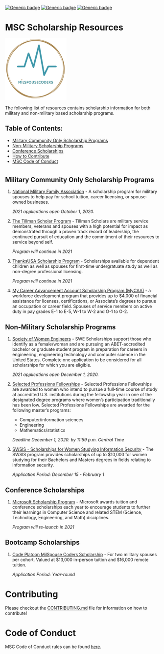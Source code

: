 [![Generic badge](https://img.shields.io/badge/MilSpouseCoders-Beginner-teal.svg)](https://shields.io/)
[![Generic badge](https://img.shields.io/badge/MilSpouseCoders-Scholarships-green.svg)](https://shields.io/)
[![Generic badge](https://img.shields.io/badge/PRs-Welcome-green.svg)](https://shields.io/)

# MSC Scholarship Resources

<img style="left" src="assets/msc-Logo6inx6inText-TransparentBg.png" width="200" />

The following list of resources contains scholarship information for both military and non-military based scholarship programs.

## Table of Contents:

-   [Military Community Only Scholarship Programs](#military-community-only-scholarship-programs)
-   [Non-Military Scholarship Programs](#non-military-scholarship-programs)
-   [Conference Scholarships](#conference-scholarships)
-   [How to Contribute](#contributing)
-   [MSC Code of Conduct](#code-of-conduct)

#

## Military Community Only Scholarship Programs

1. [National Military Family Association](https://www.militaryfamily.org/programs/spouses-scholarships/) - A scholarship program for military spouses to help pay for school tuition, career licensing, or spouse-owned busineses.

    _2021 applications open October 1, 2020._

2. [The Tillman Scholar Program](https://pattillmanfoundation.org/apply-to-be-a-scholar/) - Tillman Scholars are military service members, veterans and spouses with a high potential for impact as demonstrated through a proven track record of leadership, the continued pursuit of education and the commitment of their resources to service beyond self.

    _Program will continue in 2021_

3. [ThanksUSA Scholarship Program](https://www.thanksusa.org/scholarships.html) - Scholarships available for dependent children as well as spouses for first-time undergratuate study as well as non-degree professional licensing.

    _Program will continue in 2021_

4. [My Career Advancement Account Scholarship Program (MyCAA)](https://mycaa.militaryonesource.mil/mycaa) - a workforce development program that provides up to \$4,000 of financial assistance for licenses, certifications, or Associate’s degrees to pursue an occupation or career field. Spouses of service members on active duty in pay grades E-1 to E-5, W-1 to W-2 and O-1 to O-2.

## Non-Military Scholarship Programs

1. [Society of Women Engineers](https://swe.org/scholarships/) - SWE Scholarships support those who identify as a female/woman and are pursuing an ABET-accredited bachelor or graduate student program in preparation for careers in engineering, engineering technology and computer science in the United States. Complete one application to be considered for all scholarships for which you are eligible.

    _2021 applications open December 1, 2020._

2. [Selected Professions Fellowships](https://www.aauw.org/resources/programs/fellowships-grants/current-opportunities/selected-professions-fellowships/) -
   Selected Professions Fellowships are awarded to women who intend to pursue a full-time course of study at accredited U.S. institutions during the fellowship year in one of the designated degree programs where women’s participation traditionally has been low.
   Selected Professions Fellowships are awarded for the following master’s programs:

    - Computer/information sciences
    - Engineering
    - Mathematics/statistics

    _Deadline December 1, 2020. by 11:59 p.m. Central Time_

3. [SWSIS - Scholarships for Women Studying Information Security](https://cra.org/cra-wp/scholarships-and-awards/scholarships/swsis/) - The SWSIS program provides scholarships of up to \$10,000 for women studying for their Bachelors and Masters degrees in fields relating to information security.

    _Application Period: December 15 - February 1_

## Conference Scholarships

1. [Microsoft Scholarship Program](https://careers.microsoft.com/students/us/en/usscholarshipprogram) - Microsoft awards tuition and conference scholarships each year to encourage students to further their learnings in Computer Science and related STEM (Science, Technology, Engineering, and Math) disciplines.

    _Program will re-launch in 2021_

## Bootcamp Scholarships

1. [Code Platoon MilSpouse Coders Scholarship](https://www.codeplatoon.org/scholarships/) - For two military spouses per cohort.
Valued at $13,000 in-person tuition and $16,000 remote tuition.
    
    _Application Period: Year-round_

# Contributing

Please checkout the [CONTRIBUTING.md](CONTRIBUTING.md) file for information on how to contribute!

# Code of Conduct

MSC Code of Conduct rules can be found [here](CODE_OF_CONDUCT.md).
